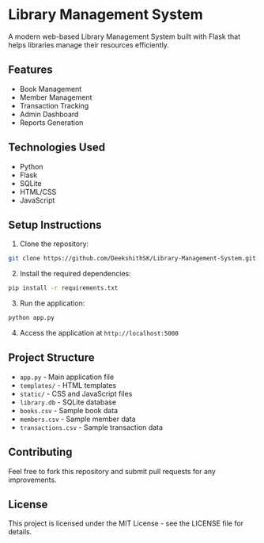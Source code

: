 # Library Management System

A modern web-based Library Management System built with Flask that helps libraries manage their resources efficiently.

## Features

- Book Management
- Member Management
- Transaction Tracking
- Admin Dashboard
- Reports Generation

## Technologies Used

- Python
- Flask
- SQLite
- HTML/CSS
- JavaScript

## Setup Instructions

1. Clone the repository:
```bash
git clone https://github.com/DeekshithSK/Library-Management-System.git
```

2. Install the required dependencies:
```bash
pip install -r requirements.txt
```

3. Run the application:
```bash
python app.py
```

4. Access the application at `http://localhost:5000`

## Project Structure

- `app.py` - Main application file
- `templates/` - HTML templates
- `static/` - CSS and JavaScript files
- `library.db` - SQLite database
- `books.csv` - Sample book data
- `members.csv` - Sample member data
- `transactions.csv` - Sample transaction data

## Contributing

Feel free to fork this repository and submit pull requests for any improvements.

## License

This project is licensed under the MIT License - see the LICENSE file for details. 